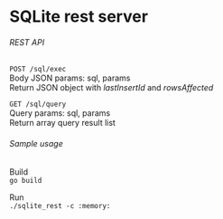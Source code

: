 # SQLite rest server

###### REST API

`POST /sql/exec`  
Body JSON params: sql, params  
Return JSON object with _lastInsertId_ and _rowsAffected_ 

`GET /sql/query`  
Query params: sql, params  
Return array query result list

###### Sample usage

Build  
`go build`

Run  
`./sqlite_rest -c :memory:`